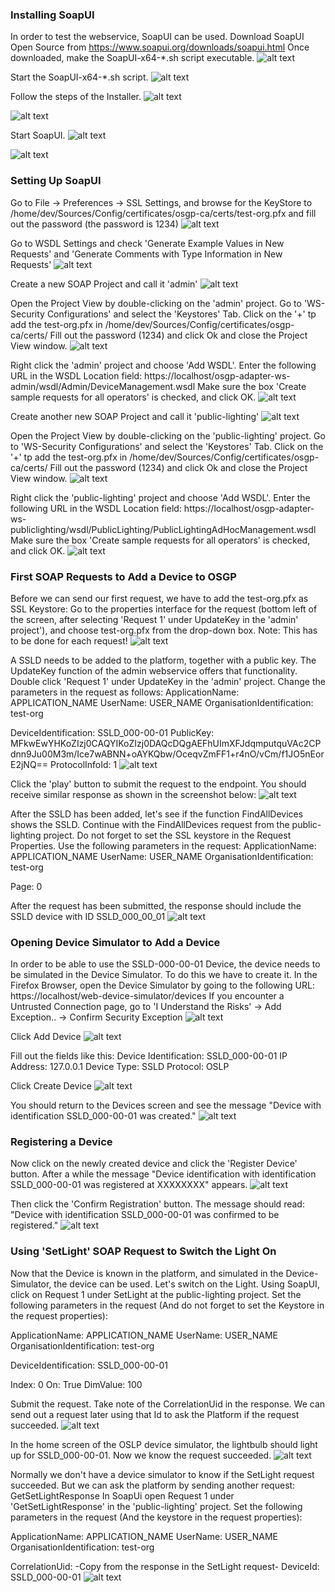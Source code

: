 
### Installing SoapUI
In order to test the webservice, SoapUI can be used. Download SoapUI Open Source from https://www.soapui.org/downloads/soapui.html
Once downloaded, make the SoapUI-x64-*.sh script executable.
![alt text](./installation-script-screenshots/79.png)

Start the SoapUI-x64-*.sh script.
![alt text](./installation-script-screenshots/80.png)

Follow the steps of the Installer.
![alt text](./installation-script-screenshots/81.png)

![alt text](./installation-script-screenshots/82.png)

Start SoapUI.
![alt text](./installation-script-screenshots/83.png)

![alt text](./installation-script-screenshots/84.png)

### Setting Up SoapUI 
Go to File -> Preferences -> SSL Settings, and browse for the KeyStore to /home/dev/Sources/Config/certificates/osgp-ca/certs/test-org.pfx and fill out the password (the password is 1234)
![alt text](./installation-script-screenshots/85.png)

Go to WSDL Settings and check 'Generate Example Values in New Requests' and 'Generate Comments with Type Information in New Requests'
![alt text](./installation-script-screenshots/86.png)

Create a new SOAP Project and call it 'admin'
![alt text](./installation-script-screenshots/87.png)

Open the Project View by double-clicking on the 'admin' project. Go to 'WS-Security Configurations' and select the 'Keystores' Tab. Click on the '+' tp add the test-org.pfx in /home/dev/Sources/Config/certificates/osgp-ca/certs/
Fill out the password (1234) and click Ok and close the Project View window.
![alt text](./installation-script-screenshots/87-1.png)

Right click the 'admin' project and choose 'Add WSDL'. Enter the following URL in the WSDL Location field: https://localhost/osgp-adapter-ws-admin/wsdl/Admin/DeviceManagement.wsdl
Make sure the box 'Create sample requests for all operators' is checked, and click OK.
![alt text](./installation-script-screenshots/88.png)

Create another new SOAP Project and call it 'public-lighting'
![alt text](./installation-script-screenshots/88-1.png)

Open the Project View by double-clicking on the 'public-lighting' project. Go to 'WS-Security Configurations' and select the 'Keystores' Tab. Click on the '+' tp add the test-org.pfx in /home/dev/Sources/Config/certificates/osgp-ca/certs/
Fill out the password (1234) and click Ok and close the Project View window.
![alt text](./installation-script-screenshots/88-2.png)

Right click the 'public-lighting' project and choose 'Add WSDL'. Enter the following URL in the WSDL Location field: https://localhost/osgp-adapter-ws-publiclighting/wsdl/PublicLighting/PublicLightingAdHocManagement.wsdl
Make sure the box 'Create sample requests for all operators' is checked, and click OK.
![alt text](./installation-script-screenshots/88-3.png)

### First SOAP Requests to Add a Device to OSGP
Before we can send our first request, we have to add the test-org.pfx as SSL Keystore: Go to the properties interface for the request (bottom left of the screen, after selecting 'Request 1' under UpdateKey in the 'admin' project'), and choose test-org.pfx from the drop-down box.
Note: This has to be done for each request!
![alt text](./installation-script-screenshots/89.png)

A SSLD needs to be added to the platform, together with a public key. The UpdateKey function of the admin webservice offers that functionality. Double click 'Request 1' under UpdateKey in the 'admin' project. Change the parameters in the request as follows:
ApplicationName: APPLICATION_NAME
UserName: USER_NAME
OrganisationIdentification: test-org

DeviceIdentification: SSLD_000-00-01
PublicKey: MFkwEwYHKoZIzj0CAQYIKoZIzj0DAQcDQgAEFhUImXFJdqmputquVAc2CPdnn9Ju00M3m/Ice7wABNN+oAYKQbw/OceqvZmFF1+r4nO/vCm/f1JO5nEorE2jNQ==
ProtocolInfoId: 1
![alt text](./installation-script-screenshots/89-1.png)

Click the 'play' button to submit the request to the endpoint. You should receive similar response as shown in the screenshot below:
![alt text](./installation-script-screenshots/90.png)

After the SSLD has been added, let's see if the function FindAllDevices shows the SSLD. Continue with the FindAllDevices request from the public-lighting project.
Do not forget to set the SSL keystore in the Request Properties. Use the following parameters in the request:
ApplicationName: APPLICATION_NAME
UserName: USER_NAME
OrganisationIdentification: test-org

Page: 0

After the request has been submitted, the response should include the SSLD device with ID SSLD_000_00_01
![alt text](./installation-script-screenshots/91.png)

### Opening Device Simulator to Add a Device
In order to be able to use the SSLD-000-00-01 Device, the device needs to be simulated in the Device Simulator. To do this we have to create it.
In the Firefox Browser, open the Device Simulator by going to the following URL: https://localhost/web-device-simulator/devices
If you encounter a Untrusted Connection page, go to 'I Understand the Risks' -> Add Exception.. -> Confirm Security Exception
![alt text](./installation-script-screenshots/92.png)

Click Add Device
![alt text](./installation-script-screenshots/93.png)

Fill out the fields like this:
Device Identification: SSLD_000-00-01
IP Address: 127.0.0.1
Device Type: SSLD
Protocol: OSLP

Click Create Device
![alt text](./installation-script-screenshots/94.png)

You should return to the Devices screen and see the message "Device with identification SSLD_000-00-01 was created."
![alt text](./installation-script-screenshots/95.png)

### Registering a Device
Now click on the newly created device and click the 'Register Device' button. After a while the message "Device identification with identification SSLD_000-00-01 was registered at XXXXXXXX" appears.
![alt text](./installation-script-screenshots/96.png)

Then click the 'Confirm Registration' button. The message should read: "Device with identification SSLD_000-00-01 was confirmed to be registered."
![alt text](./installation-script-screenshots/97.png)

### Using 'SetLight' SOAP Request to Switch the Light On
Now that the Device is known in the platform, and simulated in the Device-Simulator, the device can be used. Let's switch on the Light. 
Using SoapUI, click on Request 1 under SetLight at the public-lighting project. Set the following parameters in the request (And do not forget to set the Keystore in the request properties):

ApplicationName: APPLICATION_NAME
UserName: USER_NAME
OrganisationIdentification: test-org

DeviceIdentification: SSLD_000-00-01

Index: 0
On: True
DimValue: 100

Submit the request. Take note of the CorrelationUid in the response. We can send out a request later using that Id to ask the Platform if the request succeeded. 
![alt text](./installation-script-screenshots/98.png)

In the home screen of the OSLP device simulator, the lightbulb should light up for SSLD_000-00-01. Now we know the request succeeded. 
![alt text](./installation-script-screenshots/99.png)

Normally we don't have a device simulator to know if the SetLight request succeeded. But we can ask the platform by sending another request: GetSetLightResponse
In SoapUi open Request 1 under 'GetSetLightResponse' in the 'public-lighting' project. Set the following parameters in the request (And the keystore in the request properties):

ApplicationName: APPLICATION_NAME
UserName: USER_NAME
OrganisationIdentification: test-org

CorrelationUid: -Copy from the response in the SetLight request-
DeviceId: SSLD_000-00-01
![alt text](./installation-script-screenshots/100.png)
